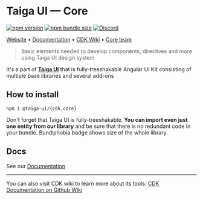# Taiga UI — Core

[![npm version](https://img.shields.io/npm/v/@taiga-ui/core.svg)](https://npmjs.com/package/@taiga-ui/core)
[![npm bundle size](https://img.shields.io/bundlephobia/minzip/@taiga-ui/core)](https://bundlephobia.com/result?p=@taiga-ui/core)
[![Discord](https://img.shields.io/discord/748677963142135818?color=7289DA&label=%23taiga-ui&logo=discord&logoColor=white)](https://discord.gg/Us8d8JVaTg)

[Website](https://taiga-ui.dev) • [Documentation](https://taiga-ui.dev/getting-started) • [CDK Wiki](https://github.com/TinkoffCreditSystems/taiga-ui/wiki) • [Core team](https://github.com/TinkoffCreditSystems/taiga-ui/#core-team)

> Basic elements needed to develop components, directives and more using Taiga UI design system

It's a part of [**Taiga UI**](https://github.com/TinkoffCreditSystems/taiga-ui) that is fully-treeshakable Angular UI Kit consisting of multiple base libraries and several add-ons

## How to install

```
npm i @taiga-ui/{cdk,core}
```

Don't forget that Taiga UI is fully-treeshakable. **You can import even just one entity from our library** and be sure that there is no redundant code in your bundle. Bundlphobia badge shows size of the whole library.

## Docs

See our [Documentation](https://taiga-ui.dev/getting-started)

---

You can also visit CDK wiki to learn more about its tools:
[CDK Documentation on Github Wiki](https://github.com/TinkoffCreditSystems/taiga-ui/wiki/CDK)
